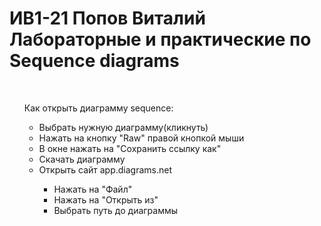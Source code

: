 <h1><b>ИВ1-21 Попов Виталий<br>Лабораторные и практические по Sequence diagrams</h1></b> <br>
<ul>Как открыть диаграмму sequence:<ul><li>Выбрать нужную диаграмму(кликнуть)</li><li>Нажать на кнопку "Raw" правой кнопкой мыши</li><li>В окне нажать на "Сохранить ссылку как"</li><li>Скачать диаграмму</li><li>Открыть сайт app.diagrams.net</li><ul><li>Нажать на "Файл"</li><li>Нажать на "Открыть из"</li><li>Выбрать путь до диаграммы</li></ul></ul></ul>

